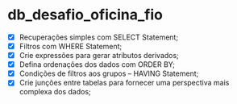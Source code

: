 # db_desafio_oficina_fio


- [x] Recuperações simples com SELECT Statement;
- [x] Filtros com WHERE Statement;
- [x] Crie expressões para gerar atributos derivados;
- [x] Defina ordenações dos dados com ORDER BY;
- [x] Condições de filtros aos grupos – HAVING Statement;
- [x] Crie junções entre tabelas para fornecer uma perspectiva mais complexa dos dados;
